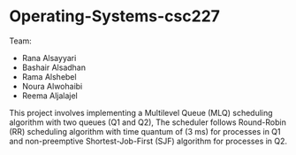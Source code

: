 # Operating-Systems-csc227

Team:
- Rana Alsayyari
- Bashair Alsadhan
- Rama Alshebel 
- Noura Alwohaibi
- Reema Aljalajel

This project involves implementing a Multilevel Queue (MLQ) scheduling algorithm with two queues (Q1 and Q2), The scheduler follows Round-Robin (RR) scheduling algorithm with time
quantum of (3 ms) for processes in Q1 and non-preemptive Shortest-Job-First (SJF) algorithm for processes in Q2.
